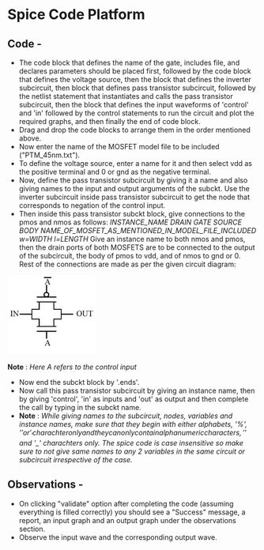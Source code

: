 # Spice Code Platform

## Code -  

- The code block that defines the name of the gate, includes file, and declares parameters should be placed first, followed by the code block that defines the voltage source, then the block that defines the inverter subcircuit, then block that defines pass transistor subcircuit, followed by the netlist statement that instantiates and calls the pass transistor subcircuit, then the block that defines the input waveforms of 'control' and 'in' followed by the control statements to run the circuit and plot the required graphs, and then finally the end of code block.
- Drag and drop the code blocks to arrange them in the order mentioned above.
- Now enter the name of the MOSFET model file to be included ("PTM_45nm.txt").
- To define the voltage source, enter a name for it and then select vdd as the positive terminal and 0 or gnd as the negative terminal.
- Now, define the pass transistor subcircuit by giving it a name and also giving names to the input and output arguments of the subckt. Use the inverter subcircuit inside pass transistor subcircuit to get the node that corresponds to negation of the control input.
- Then inside this pass transistor subckt block, give connections to the pmos and nmos as follows:
 *INSTANCE_NAME DRAIN GATE SOURCE BODY NAME_OF_MOSFET_AS_MENTIONED_IN_MODEL_FILE_INCLUDED w=WIDTH l=LENGTH*
 Give an instance name to both nmos and pmos, then the drain ports of both MOSFETS are to be connected to the output of the subcircuit, the body of pmos to vdd, and of nmos to gnd or 0.
 Rest of the connections are made as per the given circuit diagram:

 <img src="images/passIntro1.jpg">

**Note** : *Here A refers to the control input*

- Now end the subckt block by '.ends'.
- Now call this pass transistor subcircuit by giving an instance name, then by giving 'control', 'in' as inputs and 'out' as output and then complete the call by typing in the subckt name.
- **Note** : *While giving names to the subcircuit, nodes, variables and instance names, make sure that they begin with either alphabets, '%', '$' or '_' charachter only and they can only contain alphanumeric characters,'%', '$' and '_' charachters only. The spice code is case insensitive so make sure to not give same names to any 2 variables in the same circuit or subcircuit irrespective of the case.*

## Observations -

- On clicking "validate" option after completing the code (assuming everything is filled correctly) you should see a "Success" message, a report, an input graph and an output graph under the observations section.
- Observe the input wave and the corresponding output wave.

